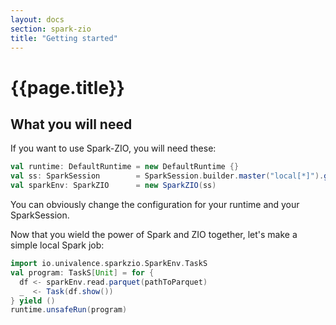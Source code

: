 ```yaml
---
layout: docs
section: spark-zio
title: "Getting started"
---
```


# {{page.title}}

## What you will need

If you want to use Spark-ZIO, you will need these:

```scala
val runtime: DefaultRuntime = new DefaultRuntime {}
val ss: SparkSession        = SparkSession.builder.master("local[*]").getOrCreate()
val sparkEnv: SparkZIO      = new SparkZIO(ss)
```

You can obviously change the configuration for your runtime and your SparkSession.

Now that you wield the power of Spark and ZIO together, let's make a simple local Spark job:

```scala
import io.univalence.sparkzio.SparkEnv.TaskS
val program: TaskS[Unit] = for {
  df <- sparkEnv.read.parquet(pathToParquet)
  _  <- Task(df.show())
} yield ()
runtime.unsafeRun(program)
```
